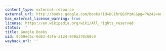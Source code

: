 ```yaml
---
content_type: external-resource
external_url: http://books.google.com/books?id=DCihrQEdPzAC&pg=PA242=onepage
has_external_license_warning: true
license: https://en.wikipedia.org/wiki/All_rights_reserved
status: ''
title: Google Books
uid: 9b59ed5c-0d63-43fe-a124-949a370c60c9
wayback_url: ''
---
```

